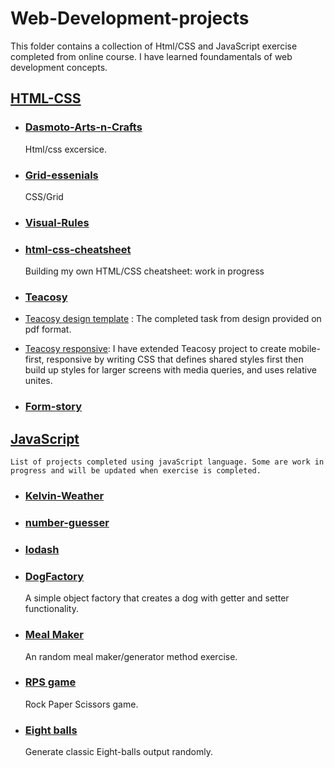 # Web-Development-projects

This folder contains a collection of Html/CSS and JavaScript exercise completed from online course. I have learned foundamentals of web development concepts.

## [HTML-CSS](https://github.com/becc-mu/Web-Development-projects/tree/master/HTML-CSS)

- ### [Dasmoto-Arts-n-Crafts](https://github.com/becc-mu/Web-Development-projects/tree/master/HTML-CSS/Dasmoto-Arts-n-Crafts)

  Html/css excersice.

- ### [Grid-essenials](https://github.com/becc-mu/Web-Development-projects/tree/master/HTML-CSS/Grid-essenials)

  CSS/Grid

- ### [Visual-Rules](https://github.com/becc-mu/Web-Development-projects/tree/master/HTML-CSS/Visual-Rules)

- ### [html-css-cheatsheet](https://github.com/becc-mu/Web-Development-projects/tree/master/HTML-CSS/html-css-cheatsheet-starting)

  Building my own HTML/CSS cheatsheet: work in progress

- ### [Teacosy](https://github.com/becc-mu/Web-Development-projects/tree/master/HTML-CSS/teacozy)

- [Teacosy design template](https://github.com/becc-mu/Web-Development-projects/tree/master/HTML-CSS/teacozy/index.html) : The completed task from design provided on pdf format.

- [Teacosy responsive](https://github.com/becc-mu/Web-Development-projects/tree/master/HTML-CSS/teacozy/about.html): I have extended Teacosy project to create mobile-first, responsive by writing CSS that defines shared styles first then build up styles for larger screens with media queries, and uses relative unites.

- ### [Form-story](https://github.com/becc-mu/Web-Development-projects/tree/master/HTML-CSS/Form-story)

## [JavaScript](https://github.com/becc-mu/Web-Development-projects/tree/master/JavaScript-projects)

    List of projects completed using javaScript language. Some are work in progress and will be updated when exercise is completed.

- ### [Kelvin-Weather](https://github.com/becc-mu/Web-Development-projects/tree/master/JavaScript-projects/Kelvin-Weather)

- ### [number-guesser](https://github.com/becc-mu/Web-Development-projects/tree/master/JavaScript-projects/number-guesser-starting)

- ### [lodash](https://github.com/becc-mu/Web-Development-projects/tree/master/JavaScript-projects/lodash)

- ### [DogFactory](https://github.com/becc-mu/Web-Development-projects/tree/master/JavaScript-projects/DogFactory.js)

  A simple object factory that creates a dog with getter and setter functionality.

- ### [Meal Maker](https://github.com/becc-mu/Web-Development-projects/tree/master/JavaScript-projects/MealMaker.js)

  An random meal maker/generator method exercise.

- ### [RPS game](https://github.com/becc-mu/Web-Development-projects/tree/master/JavaScript-projects/Rps.js)

  Rock Paper Scissors game.

- ### [Eight balls](https://github.com/becc-mu/Web-Development-projects/tree/master/JavaScript-projects/eightBalls.js)

  Generate classic Eight-balls output randomly.
